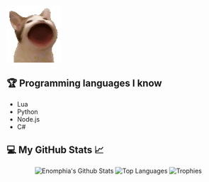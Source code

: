 ![](778406828816072736.gif)

## 🏆 Programming languages I know
- Lua
- Python
- Node.js
- C#

## 💻 My GitHub Stats 📈
<p align="center" >
  <img height=150 alt="Enomphia's Github Stats" src = "https://github-readme-stats.vercel.app/api?username=Enomphia&count_private=true&show_icons=true&theme=radical" />
  <img height=150 alt="Top Languages" src="https://github-readme-stats.vercel.app/api/top-langs/?username=Enomphia&langs_count=8&theme=radical" />
  <img height=150 alt="Trophies" src="https://github-profile-trophy.vercel.app/?username=Enomphia&theme=dracula&row=2&column=3">
</p>
